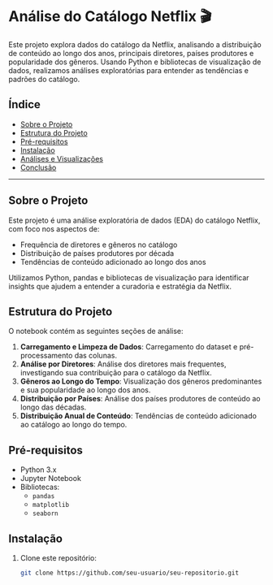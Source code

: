 # Análise do Catálogo Netflix 🎬

Este projeto explora dados do catálogo da Netflix, analisando a distribuição de conteúdo ao longo dos anos, principais diretores, países produtores e popularidade dos gêneros. Usando Python e bibliotecas de visualização de dados, realizamos análises exploratórias para entender as tendências e padrões do catálogo.

## Índice
- [Sobre o Projeto](#sobre-o-projeto)
- [Estrutura do Projeto](#estrutura-do-projeto)
- [Pré-requisitos](#pré-requisitos)
- [Instalação](#instalação)
- [Análises e Visualizações](#análises-e-visualizações)
- [Conclusão](#conclusão)

---

## Sobre o Projeto

Este projeto é uma análise exploratória de dados (EDA) do catálogo Netflix, com foco nos aspectos de:
- Frequência de diretores e gêneros no catálogo
- Distribuição de países produtores por década
- Tendências de conteúdo adicionado ao longo dos anos
  
Utilizamos Python, pandas e bibliotecas de visualização para identificar insights que ajudem a entender a curadoria e estratégia da Netflix.

## Estrutura do Projeto

O notebook contém as seguintes seções de análise:

1. **Carregamento e Limpeza de Dados**: Carregamento do dataset e pré-processamento das colunas.
2. **Análise por Diretores**: Análise dos diretores mais frequentes, investigando sua contribuição para o catálogo da Netflix.
3. **Gêneros ao Longo do Tempo**: Visualização dos gêneros predominantes e sua popularidade ao longo dos anos.
4. **Distribuição por Países**: Análise dos países produtores de conteúdo ao longo das décadas.
5. **Distribuição Anual de Conteúdo**: Tendências de conteúdo adicionado ao catálogo ao longo do tempo.

## Pré-requisitos

- Python 3.x
- Jupyter Notebook
- Bibliotecas:
  - `pandas`
  - `matplotlib`
  - `seaborn`

## Instalação

1. Clone este repositório:

   ```bash
   git clone https://github.com/seu-usuario/seu-repositorio.git
